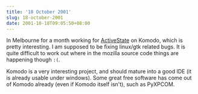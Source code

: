 ```yaml
---
title: '18 October 2001'
slug: 18-october-2001
date: 2001-10-18T09:05:50+08:00
---
```


In Melbourne for a month working for
[ActiveState](http://www.activestate.com/) on
Komodo, which is pretty interesting. I am supposed to be
fixing linux/gtk related bugs. It is quite difficult to
work out where in the mozilla source code things are
happening though `:(`.

Komodo is a very interesting project, and should mature
into a good IDE (it is already usable under windows). Some
great free software has come out of Komodo already (even if
Komodo itself isn\'t), such as PyXPCOM.
